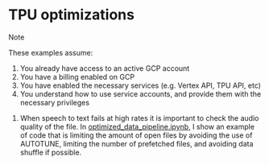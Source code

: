 # TPU optimizations
>[!NOTE]
>These examples assume:
>1. You already have access to an active GCP account
>2. You have a billing enabled on GCP
>3. You have enabled the necessary services (e.g. Vertex API, TPU API, etc)
>4. You understand how to use service accounts, and provide them with the necessary privileges 

1. When speech to text fails at high rates it is important to check the audio quality of the file. In [optimized_data_pipeline.ipynb](https://github.com/ProshantaSaha/GoogleCloud/blob/main/tpu/tfdata_OOM_issues/optimized_data_pipeline.ipynb), I show an example of code that is limiting the amount of open files by avoiding the use of AUTOTUNE, limiting the number of prefetched files, and avoiding data shuffle if possible. 